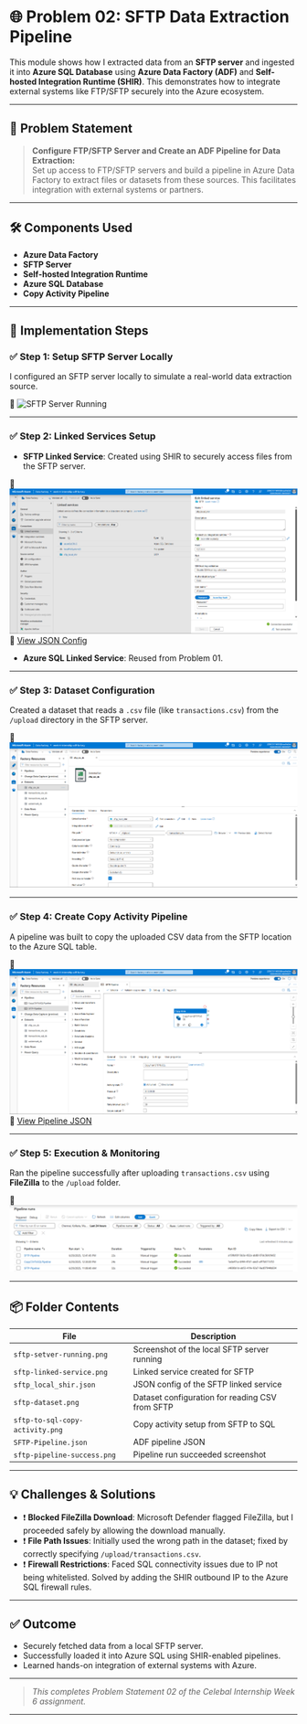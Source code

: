 # 🌐 Problem 02: SFTP Data Extraction Pipeline

This module shows how I extracted data from an **SFTP server** and ingested it into **Azure SQL Database** using **Azure Data Factory (ADF)** and **Self-hosted Integration Runtime (SHIR)**. This demonstrates how to integrate external systems like FTP/SFTP securely into the Azure ecosystem.

---

## 📌 Problem Statement

> **Configure FTP/SFTP Server and Create an ADF Pipeline for Data Extraction:**  
Set up access to FTP/SFTP servers and build a pipeline in Azure Data Factory to extract files or datasets from these sources. This facilitates integration with external systems or partners.

---

## 🛠️ Components Used

- **Azure Data Factory**
- **SFTP Server**
- **Self-hosted Integration Runtime**
- **Azure SQL Database**
- **Copy Activity Pipeline**

---

## 🔧 Implementation Steps

### ✅ Step 1: Setup SFTP Server Locally

I configured an SFTP server locally to simulate a real-world data extraction source.

📸 ![SFTP Server Running](./sftp-setver-running.png)

---

### ✅ Step 2: Linked Services Setup

- **SFTP Linked Service**: Created using SHIR to securely access files from the SFTP server.

📸 ![SFTP Linked Service](./sftp-linked-service.png)  
🔗 [View JSON Config](./sftp_local_shir.json)

- **Azure SQL Linked Service**: Reused from Problem 01.

---

### ✅ Step 3: Dataset Configuration

Created a dataset that reads a `.csv` file (like `transactions.csv`) from the `/upload` directory in the SFTP server.

📸 ![SFTP Dataset](./sftp-dataset.png)

---

### ✅ Step 4: Create Copy Activity Pipeline

A pipeline was built to copy the uploaded CSV data from the SFTP location to the Azure SQL table.

📸 ![SFTP to SQL Copy Activity](./sftp-to-sql-copy-activity.png)  
📝 [View Pipeline JSON](./SFTP-Pipeline.json)

---

### ✅ Step 5: Execution & Monitoring

Ran the pipeline successfully after uploading `transactions.csv` using **FileZilla** to the `/upload` folder.

📸 ![SFTP Pipeline Success](./sftp-pipeline-success.png)

---

## 📦 Folder Contents

| File | Description |
|------|-------------|
| `sftp-setver-running.png` | Screenshot of the local SFTP server running |
| `sftp-linked-service.png` | Linked service created for SFTP |
| `sftp_local_shir.json` | JSON config of the SFTP linked service |
| `sftp-dataset.png` | Dataset configuration for reading CSV from SFTP |
| `sftp-to-sql-copy-activity.png` | Copy activity setup from SFTP to SQL |
| `SFTP-Pipeline.json` | ADF pipeline JSON |
| `sftp-pipeline-success.png` | Pipeline run succeeded screenshot |

---

## 💡 Challenges & Solutions

- ❗ **Blocked FileZilla Download**: Microsoft Defender flagged FileZilla, but I proceeded safely by allowing the download manually.
- ❗ **File Path Issues**: Initially used the wrong path in the dataset; fixed by correctly specifying `/upload/transactions.csv`.
- ❗ **Firewall Restrictions**: Faced SQL connectivity issues due to IP not being whitelisted. Solved by adding the SHIR outbound IP to the Azure SQL firewall rules.

---

## ✅ Outcome

- Securely fetched data from a local SFTP server.
- Successfully loaded it into Azure SQL using SHIR-enabled pipelines.
- Learned hands-on integration of external systems with Azure.

---

> _This completes Problem Statement 02 of the Celebal Internship Week 6 assignment._

---

